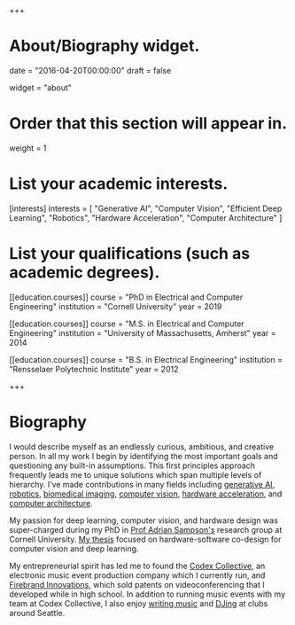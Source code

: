 +++
# About/Biography widget.

date = "2016-04-20T00:00:00"
draft = false

widget = "about"

# Order that this section will appear in.
weight = 1

# List your academic interests.
[interests]
  interests = [
    "Generative AI",
    "Computer Vision",
    "Efficient Deep Learning",
	"Robotics",
    "Hardware Acceleration",
    "Computer Architecture"
  ]

# List your qualifications (such as academic degrees).
[[education.courses]]
  course = "PhD in Electrical and Computer Engineering"
  institution = "Cornell University"
  year = 2019

[[education.courses]]
  course = "M.S. in Electrical and Computer Engineering"
  institution = "University of Massachusetts, Amherst"
  year = 2014

[[education.courses]]
  course = "B.S. in Electrical Engineering"
  institution = "Rensselaer Polytechnic Institute"
  year = 2012
 
+++

# Biography

I would describe myself as an endlessly curious, ambitious, and creative person. In all my work I
begin by identifying the most important goals and questioning any built-in assumptions. This first
principles approach frequently leads me to unique solutions which span multiple levels of hierarchy.
I’ve made contributions in many fields including
[generative AI](https://www.harmonai.org/),
[robotics](https://www.aboutamazon.com/news/transportation/meet-scout),
[biomedical imaging](https://patents.google.com/patent/US20210312622A1/en),
[computer vision](https://openaccess.thecvf.com/content_iccv_2017/html/Buckler_Reconfiguring_the_Imaging_ICCV_2017_paper.html),
[hardware acceleration](https://arxiv.org/abs/1803.06312),
and [computer architecture](https://patents.google.com/patent/US9294263B2/en).

My passion for deep learning, computer vision, and hardware design was super-charged during my PhD
in [Prof Adrian Sampson's](http://www.cs.cornell.edu/~asampson/) research group at Cornell University. [My thesis](https://ecommons.cornell.edu/handle/1813/67614) focused on
hardware-software co-design for computer vision and deep learning.

My entrepreneurial spirit has led me to found the [Codex Collective](https://www.instagram.com/codex_collective/), an electronic music event
production company which I currently run, and [Firebrand Innovations](http://www.firebrandinnovations.com/), which sold patents on
videoconferencing that I developed while in high school. In addition to running music events with
my team at Codex Collective, I also enjoy [writing music](https://soundcloud.com/quoththeraver) and [DJing](https://www.instagram.com/quoth_the_raver/) at clubs around Seattle.
